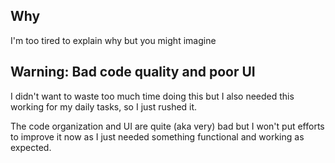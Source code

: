 ## Why
I'm too tired to explain why but you might imagine

## Warning: Bad code quality and poor UI
I didn't want to waste too much time doing this but I also needed this working for my daily tasks,
so I just rushed it.

The code organization and UI are quite (aka very) bad but I won't put efforts to improve it now
as I just needed something functional and working as expected.
